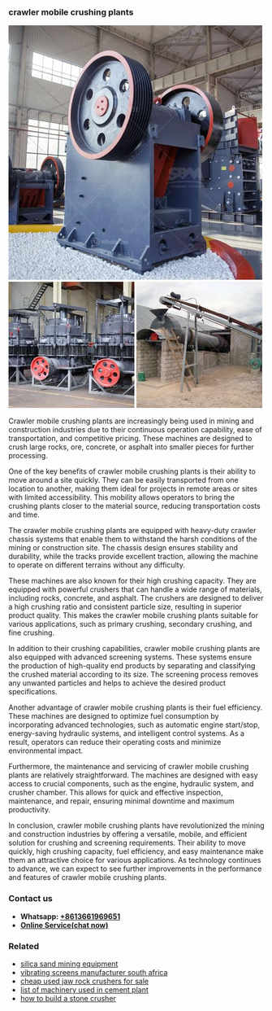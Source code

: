 <h3>crawler mobile crushing plants</h3><img src='1702953100.jpg' alt=''><p>Crawler mobile crushing plants are increasingly being used in mining and construction industries due to their continuous operation capability, ease of transportation, and competitive pricing. These machines are designed to crush large rocks, ore, concrete, or asphalt into smaller pieces for further processing.</p><p>One of the key benefits of crawler mobile crushing plants is their ability to move around a site quickly. They can be easily transported from one location to another, making them ideal for projects in remote areas or sites with limited accessibility. This mobility allows operators to bring the crushing plants closer to the material source, reducing transportation costs and time.</p><p>The crawler mobile crushing plants are equipped with heavy-duty crawler chassis systems that enable them to withstand the harsh conditions of the mining or construction site. The chassis design ensures stability and durability, while the tracks provide excellent traction, allowing the machine to operate on different terrains without any difficulty.</p><p>These machines are also known for their high crushing capacity. They are equipped with powerful crushers that can handle a wide range of materials, including rocks, concrete, and asphalt. The crushers are designed to deliver a high crushing ratio and consistent particle size, resulting in superior product quality. This makes the crawler mobile crushing plants suitable for various applications, such as primary crushing, secondary crushing, and fine crushing.</p><p>In addition to their crushing capabilities, crawler mobile crushing plants are also equipped with advanced screening systems. These systems ensure the production of high-quality end products by separating and classifying the crushed material according to its size. The screening process removes any unwanted particles and helps to achieve the desired product specifications.</p><p>Another advantage of crawler mobile crushing plants is their fuel efficiency. These machines are designed to optimize fuel consumption by incorporating advanced technologies, such as automatic engine start/stop, energy-saving hydraulic systems, and intelligent control systems. As a result, operators can reduce their operating costs and minimize environmental impact.</p><p>Furthermore, the maintenance and servicing of crawler mobile crushing plants are relatively straightforward. The machines are designed with easy access to crucial components, such as the engine, hydraulic system, and crusher chamber. This allows for quick and effective inspection, maintenance, and repair, ensuring minimal downtime and maximum productivity.</p><p>In conclusion, crawler mobile crushing plants have revolutionized the mining and construction industries by offering a versatile, mobile, and efficient solution for crushing and screening requirements. Their ability to move quickly, high crushing capacity, fuel efficiency, and easy maintenance make them an attractive choice for various applications. As technology continues to advance, we can expect to see further improvements in the performance and features of crawler mobile crushing plants.</p><h3>Contact us</h3><ul><li><strong>Whatsapp:&nbsp;<a href="https://wa.me/8613661969651">+8613661969651</a></strong></li><li><a href="https://swt.shibang-china.com/?git&amp;zhl&amp;crawler mobile crushing plants"><strong>Online Service(chat now)</strong></a></li></ul><h3>Related</h3><ul><li><a href='silica sand mining equipment.md'>silica sand mining equipment</a></li><li><a href='vibrating screens manufacturer south africa.md'>vibrating screens manufacturer south africa</a></li><li><a href='cheap used jaw rock crushers for sale.md'>cheap used jaw rock crushers for sale</a></li><li><a href='list of machinery used in cement plant.md'>list of machinery used in cement plant</a></li><li><a href='how to build a stone crusher.md'>how to build a stone crusher</a></li></ul>